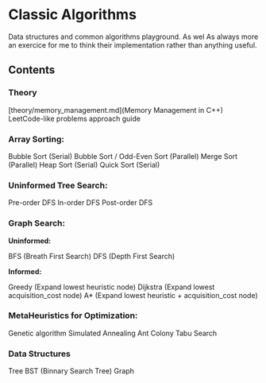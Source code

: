 # Classic Algorithms
Data structures and common algorithms playground. As wel
As always more an exercice for me to think their implementation rather than anything useful.

## Contents

### Theory

[theory/memory_management.md](Memory Management in C++)
LeetCode-like problems approach guide

### Array Sorting:

Bubble Sort (Serial)
Bubble Sort / Odd-Even Sort (Parallel)
Merge Sort (Parallel)
Heap Sort (Serial)
Quick Sort (Serial)

### Uninformed Tree Search:

Pre-order DFS
In-order DFS
Post-order DFS

### Graph Search:

**Uninformed:**

BFS (Breath First Search)
DFS (Depth First Search)

**Informed:**

Greedy (Expand lowest heuristic node)
Dijkstra (Expand lowest acquisition_cost node)
A* (Expand lowest heuristic + acquisition_cost node)

### MetaHeuristics for Optimization:

Genetic algorithm
Simulated Annealing
Ant Colony
Tabu Search

### Data Structures

Tree
BST (Binnary Search Tree)
Graph
